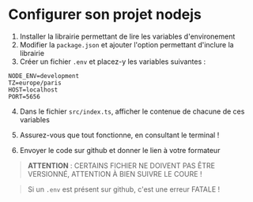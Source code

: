 # Configurer son projet nodejs

1. Installer la librairie permettant de lire les variables d'environement
2. Modifier la `package.json` et ajouter l'option permettant d'inclure la librairie
3. Créer un fichier `.env` et placez-y les variables suivantes :

```env
NODE_ENV=development
TZ=europe/paris
HOST=localhost
PORT=5656
```

4. Dans le fichier `src/index.ts`, afficher le contenue de chacune de ces variables

5. Assurez-vous que tout fonctionne, en consultant le terminal !

6. Envoyer le code sur github et donner le lien à votre formateur

> **ATTENTION** : CERTAINS FICHIER NE DOIVENT PAS ÊTRE VERSIONNÉ, ATTENTION À BIEN SUIVRE LE COURE !

> Si un `.env` est présent sur github, c'est une erreur FATALE !
